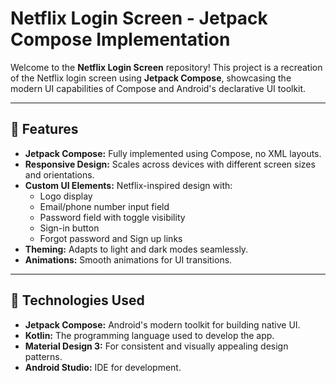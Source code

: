 # Netflix Login Screen - Jetpack Compose Implementation

Welcome to the **Netflix Login Screen** repository! This project is a recreation of the Netflix login screen using **Jetpack Compose**, showcasing the modern UI capabilities of Compose and Android's declarative UI toolkit.

---

## 📜 Features

- **Jetpack Compose:** Fully implemented using Compose, no XML layouts.
- **Responsive Design:** Scales across devices with different screen sizes and orientations.
- **Custom UI Elements:** Netflix-inspired design with:
  - Logo display
  - Email/phone number input field
  - Password field with toggle visibility
  - Sign-in button
  - Forgot password and Sign up links
- **Theming:** Adapts to light and dark modes seamlessly.
- **Animations:** Smooth animations for UI transitions.

---

## 🔧 Technologies Used

- **Jetpack Compose:** Android's modern toolkit for building native UI.
- **Kotlin:** The programming language used to develop the app.
- **Material Design 3:** For consistent and visually appealing design patterns.
- **Android Studio:** IDE for development.
